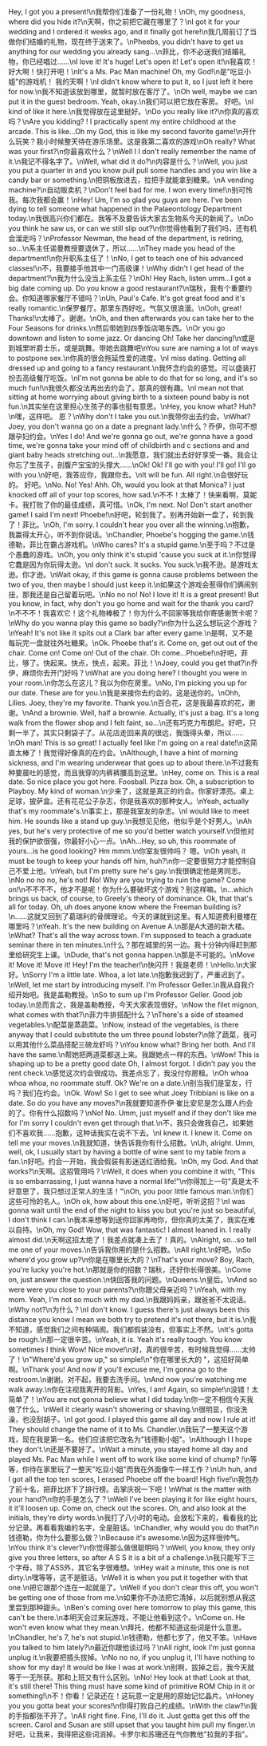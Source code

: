 Hey, I got you a present!\n我帮你们准备了一份礼物！\nOh, my goodness, where did you hide it?\n天啊，你之前把它藏在哪里了？\nI got it for your wedding and I ordered it weeks ago, and it finally got here!\n我几周前订了当做你们结婚的礼物，现在终于送来了。\nPheebs, you didn't have to get us anything for our wedding you already sang...\n菲比，你不必送我们结婚礼物，你已经唱过……\nI love it! It's huge! Let's open it! Let's open it!\n我喜欢！好大啊！快打开吧！\nIt's a Ms. Pac Man machine! Oh, my God!\n是"吃豆小姐"的游戏机！ 我的天啊！\nI didn't know where to put it, so I just left it here for now.\n我不知道该放到哪里，就暂时放在客厅了。\nOh well, maybe we can put it in the guest bedroom. Yeah, okay.\n我们可以把它放在客房。 好吧。\nI kind of like it here.\n我觉得放在这里挺好。\nDo you really like it?\n你真的喜欢吗？\nAre you kidding? ! I practically spent my entire childhood at the arcade. This is like...Oh my God, this is like my second favorite game!\n开什么玩笑？我小时候整天待在游乐场里。这是我第二喜欢的游戏\nOh really? What was your first?\n你最喜欢什么？\nWell I I don't really remember the name of it.\n我记不得名字了。\nWell, what did it do?\n内容是什么？\nWell, you just you put a quarter in and you know pull pull some handles and you win like a candy bar or something.\n把铜板放进去，拉把手就能拿到糖果。\nA vending machine?\n自动贩卖机？\nDon't feel bad for me. I won every time!\n别可怜我。每次我都会赢！\nHey! Um, I'm so glad you guys are here. I've been dying to tell someone what happened in the Palaeontology Department today.\n我很高兴你们都在。我等不及要告诉大家古生物系今天的新闻了。\nDo you think he saw us, or can we still slip out?\n你觉得他看到了我们吗，还有机会溜走吗？\nProfessor Newman, the head of the department, is retiring, so...\n系主任诺曼教授要退休了，所以……\nThey made you head of the department!\n你升职系主任了！\nNo, I get to teach one of his advanced classes!\n不，我要接手他其中一门高级课！\nWhy didn't I get head of the department?\n我为什么没当上系主任？\nOh! Hey Rach, listen umm...I got a big date coming up. Do you know a good restaurant?\n瑞秋，我有个重要约会。你知道哪家餐厅不错吗？\nUh, Paul's Cafe. It's got great food and it's really romantic.\n保罗餐厅。那里东西好吃，气氛又很浪漫。\nOoh, great! Thanks!\n太棒了。谢谢。\nOh, and then afterwards you can take her to the Four Seasons for drinks.\n然后带她到四季饭店喝东西。\nOr you go downtown and listen to some jazz. Or dancing Oh! Take her dancing!\n或是到城里听爵士乐，或是跳舞。带她去跳舞吧\nYou sure are naming a lot of ways to postpone sex.\n你真的很会拖延性爱的进度。\nI miss dating. Getting all dressed up and going to a fancy restaurant.\n我怀念约会的感觉。可以盛装打扮去高级餐厅吃饭。\nI'm not gonna be able to do that for so long, and it's so much fun!\n我很久都没法再出去约会了。那真的很有趣。\nI mean not that sitting at home worrying about giving birth to a sixteen pound baby is not fun.\n其实坐在这里担心生孩子的事也挺有意思。\nHey, you know what? Huh?\n嘿，这样吧。 恩？\nWhy don't I take you out.\n我带你出去约会。\nWhat? Joey, you don't wanna go on a date a pregnant lady.\n什么？乔伊，你可不想跟孕妇约会。\nYes I do! And we're gonna go out, we're gonna have a good time, we're gonna take your mind off of childbirth and c sections and and giant baby heads stretching out...\n我愿意，我们就出去好好享受一番。我会让你忘了生孩子，剖腹产宝宝的头撑大……\nOk! Ok! I'll go with you! I'll go! I'll go with you.\n好吧，我答应你，我跟你去。\nIt will be fun. All right.\n会很好玩的。 好吧。\nNo. No! Yes! Ahh. Oh, would you look at that Monica? I just knocked off all of your top scores, how sad.\n不不！太棒了！快来看啊，莫妮卡。我打败了你的最佳成绩，真可惜。\nOk, I'm next. No! Don't start another game! I said I'm next! Phoebe!\n好吧，轮到我了。别再开始新一盘了，轮到我了！菲比。\nOh, I'm sorry. I couldn't hear you over all the winning.\n抱歉，我赢得太开心，听不到你说话。\nChandler, Phoebe's hogging the game.\n钱德勒，菲比在霸占游戏机。\nWho cares? It's a stupid game.\n至于吗？不过是个愚蠢的游戏。\nOh, you only think it's stupid 'cause you suck at it.\n你觉得它蠢是因为你玩得太逊。\nI don't suck. It sucks. You suck.\n我不逊。是游戏太逊。你才逊。\nWait okay, if this game is gonna cause problems between the two of you, then maybe I should just keep it.\n如果这个游戏会惹得你们俩闹别扭，那我还是自己留着玩吧。\nNo no no! No! I love it! It is a great present! But you know, in fact, why don't you go home and wait for the thank you card?\n不不不！我喜欢它！这个礼物棒极了！你为什么不回家等我给你寄感谢贺卡呢？\nWhy do you wanna play this game so badly?\n你为什么这么想玩这个游戏？\nYeah! It's not like it spits out a Clark bar after every game.\n是啊，又不是每玩完一盘就往外吐糖果。\nOk. Phoebe that's it. Come on, get out out of the chair. Come on! Come on! Out of the chair. Oh come...Phoebe!\n好吧，菲比，够了。快起来。快点，快点，起来。菲比！\nJoey, could you get that?\n乔伊，麻烦你去开门好吗？\nWhat are you doing here? I thought you were in your room.\n你怎么在这儿？我以为你在房里。\nNo, I'm picking you up for our date. These are for you.\n我是来接你去约会的。这是送你的。\nOhh, Lilies. Joey, they're my favorite. Thank you.\n百合花，这是我最喜欢的花，谢谢。\nAnd a brownie. Well, half a brownie. Actually, it's just a bag. It's a long walk from the flower shop and I felt faint, so...\n还有巧克力布朗尼。好吧，只剩一半了。其实只剩袋子了。从花店走回来真的很远，我饿得头晕，所以……\nOh man! This is so great! I actually feel like I'm going on a real date!\n这简直太棒了！我觉得好像真的在约会。\nAlthough, I have a hint of morning sickness, and I'm wearing underwear that goes up to about there.\n不过我有种要晨吐的感觉，而且我穿的内裤裤腰高到这里。\nHey, come on. This is a real date. So nice place you got here. Foosball. Pizza box. Oh, a subscription to Playboy. My kind of woman.\n少来了，这就是真正的约会。你家好漂亮。桌上足球，披萨盒。还有花花公子杂志，你是我喜欢的那种女人。\nYeah, actually that's my roommate's.\n事实上，那是我室友的杂志。\nI would like to meet him. He sounds like a stand up guy.\n我想见见他，他似乎是个好男人。\nAh yes, but he's very protective of me so you'd better watch yourself.\n但他对我的保护欲很强，你最好小心一点。\nAh...Hey, so uh, this roommate of yours...is he good looking? Hm mmm.\n你室友很帅吗？ 嗯。\nOh yeah, it must be tough to keep your hands off him, huh?\n你一定要很努力才能控制自己不爱上他。\nYeah, but I'm pretty sure he's gay.\n我很确定他是男同志。\nNo no no no, he's not! No! Why are you trying to ruin the game? Come on!\n不不不不，他才不是呢！你为什么要破坏这个游戏？别这样嘛。\n...which brings us back, of course, to Greely's theory of dominance. Ok, that that's all for today. Oh, uh does anyone know where the Freeman building is?\n……这就又回到了葛瑞利的骨牌理论。今天的课就到这里。有人知道费利曼楼在哪里吗？\nYeah. It's the new building on Avenue A.\n那是A大道的新大楼。\nWhat? That's all the way across town. I'm supposed to teach a graduate seminar there in ten minutes.\n什么？那在城里的另一边。我十分钟内得赶到那里给研究生上课。\nDude, that's not gonna happen.\n那是不可能的。\nMove it! Move it! Move it! Hey! I'm the teacher!\n快闪开！我是老师！\nHello.\n大家好。\nSorry I'm a little late. Whoa, a lot late.\n抱歉我迟到了，严重迟到了。\nWell, let me start by introducing myself. I'm Professor Geller.\n我从自我介绍开始吧。我是盖勒教授。\nSo to sum up I'm Professor Geller. Good job today.\n总而言之，我是盖勒教授，今天大家表现很好。\nNow the filet mignon, what comes with that?\n菲力牛排搭配什么？\nThere's a side of steamed vegetables.\n配菜是蒸蔬菜。\nNow, instead of the vegetables, is there anyway that I could substitute the um three pound lobster?\n除了蔬菜，我可以用其他什么菜品搭配三磅龙虾吗？\nYou know what? Bring her both. And I'll have the same.\n帮她把两道菜都送上来。我跟她点一样的东西。\nWow! This is shaping up to be a pretty good date Oh, I almost forgot. I didn't pay you the rent check.\n感觉这次约会很成功。我差点忘了，我没付你房租。\nOh whoa whoa whoa, no roommate stuff. Ok? We're on a date.\n别当我们是室友，行吗？我们在约会。\nOk. Wow! So I get to see what Joey Tribbiani is like on a date. So do you have any moves?\n我就要知道乔伊·崔比安尼是怎么跟人约会的了。你有什么招数吗？\nNo! No. Umm, just myself and if they don't like me for I'm sorry I couldn't even get through that.\n不，我只会做我自己，如果她们不喜欢我……抱歉，这种话我实在说不下去。\nI knew it. I knew it. Come on tell me your moves.\n我就知道，快告诉我你有什么招数。\nUh, alright. Umm, well, ok, I usually start by having a bottle of wine sent to my table from a fan.\n好吧。约会一开始，我会假装有影迷送红酒给我。\nOh, my God. And that works?\n天啊。这招管用吗？\nWell, it does when you combine it with, "This is so embarrassing, I just wanna have a normal life!"\n你得加上一句"真是太不好意思了，我只想过正常人的生活！"\nOh, you poor little famous man.\n你们这些可怜的名人。\nOh ok, how about this one.\n好吧，听听这招？\nI was gonna wait until the end of the night to kiss you but you're just so beautiful, I don't think I can.\n我本来想等到送你回家再吻你，但你真的太美了，我实在难以自持。\nOh, my God! Wow, that was fantastic! I almost leaned in. I really almost did.\n天啊这招太绝了！我差点就凑上去了！真的。\nAlright, so...so tell me one of your moves.\n告诉我你用的是什么招数。\nAll right.\n好吧。\nSo where'd you grow up?\n你是在哪里长大的？\nThat's your move? Boy, Rach, you're lucky you're hot.\n那就是你的招数？瑞秋，还好你长得很美。\nCome on, just answer the question.\n快回答我的问题。\nQueens.\n皇后。\nAnd so were were you close to your parents?\n你跟父母亲近吗？\nYeah, with my mom. Yeah, I'm not so much with my dad.\n我跟妈妈亲，跟爸爸不太说话。\nWhy not?\n为什么？\nI don't know. I guess there's just always been this distance you know I mean we both try to pretend it's not there, but it is.\n我不知道，感觉我们之间有种隔阂。我们都假装没有，但事实上不然。\nIt's gotta be rough.\n那一定很辛苦。\nYeah, it is. Yeah it's really tough. You know sometimes I think Wow! Nice move!\n对，真的很辛苦，有时候我觉得……太帅了！\n"Where'd you grow up," so simple!\n"你在哪里长大的 "，这招好简单啊。\nThank you! And now if you'll excuse me, I'm gonna go to the restroom.\n谢谢。对不起，我要去洗手间。\nAnd now you're watching me walk away.\n你在注视我离开的背影。\nYes, I am! Again, so simple!\n没错！太简单了！\nYou are not gonna believe what I did today.\n你一定不相信今天我做了什么。\nWell it clearly wasn't showering or shaving.\n很明显，你没洗澡，也没刮胡子。\nI got good. I played this game all day and now I rule at it! They should change the name of it to Ms. Chandler.\n我玩了一整天这个游戏，现在我是第一名。他们应该把它改名为"钱德勒小姐"。\nAlthough I I hope they don't.\n还是不要好了。\nWait a minute, you stayed home all day and played Ms. Pac Man while I went off to work like some kind of chump? !\n等等，你待在家里玩了一整天"吃豆小姐"而我在外面像牛一样工作？\nUh huh, and I got all the top ten scores, I erased Phoebe off the board! High five!\n我包办了前十名，把菲比挤下了排行榜。击掌庆祝一下吧！\nWhat is the matter with your hand?\n你的手是怎么了？\nWell I've been playing it for like eight hours, it it'll loosen up. Come on, check out the scores. Oh, and also look at the initials, they're dirty words.\n我打了八小时的电动。会放松下来的，看看我的比分记录。再看看我编的名字，全是脏话。\nChandler, why would you do that?\n钱德勒，你为什么要那么做？\nBecause it's awesome.\n因为这样很帅气。\nYou think it's clever?\n你觉得那么做很聪明吗？\nWell, you know, they only give you three letters, so after A S S it is a bit of a challenge.\n我只能写下三个字母，除了ASS外，其它名字很难想。\nHey wait a minute, this one is not dirty.\n嘿等等，这不是脏话。\nWell it is when you put it together with that one.\n把它跟那个连在一起就是了。\nWell if you don't clear this off, you won't be getting one of those from me.\n如果你不办法把它清掉，以后就别想从我这里尝到那种甜头。\nBen's coming over here tomorrow to play this game, this can't be there.\n本明天会过来玩游戏，不能让他看到这个。\nCome on. He won't even know what they mean.\n拜托，他都不知道这些词是什么意思。\nChandler, he's 7, he's not stupid.\n钱德勒，他都七岁了，他又不笨。\nHave you talked to him lately?\n最近你跟他谈过吗？\nAll right, look I'm just gonna unplug it.\n我要把插头拔掉。\nNo no no, if you unplug it, I'll have nothing to show for my day! It would be like I was at work.\n别啊，拔掉之后，我今天就等于一无所获。那和上班又有什么区别。\nNo! Hey look at that! Look at that, it's still there! This thing must have some kind of primitive ROM Chip in it or something!\n不！你看！记录还在！这玩意一定是用的原始记忆晶片。\nHoney you you gotta beat your scores!\n你得打败自己的成绩。\nWith the claw?\n我的手指都张不开了。\nAll right fine. Fine, I'll do it. Just gotta get this off the screen. Carol and Susan are still upset that you taught him pull my finger.\n好吧，让我来，我得把这些词消掉。卡罗尔和苏珊还在气你教他"拉我的手指"。
        